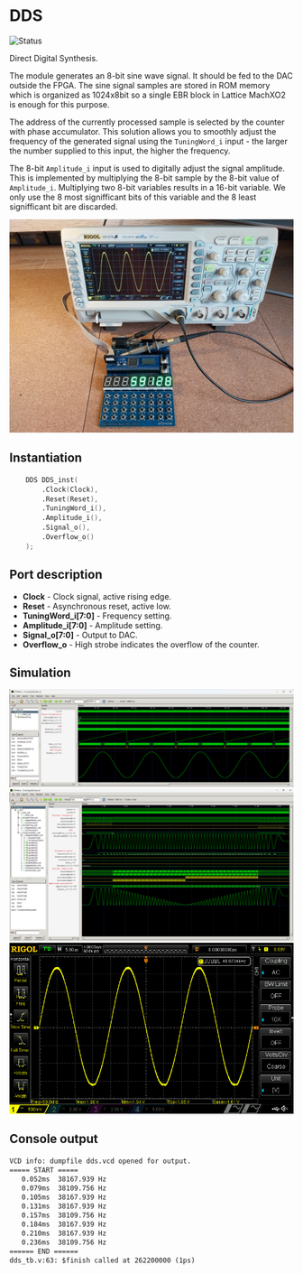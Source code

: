 # DDS

![Status](https://img.shields.io/badge/STATUS-READY-green.svg)

Direct Digital Synthesis.

The module generates an 8-bit sine wave signal. It should be fed to the DAC outside the FPGA. The sine signal samples are stored in ROM memory which is organized as 1024x8bit so a single EBR block in Lattice MachXO2 is enough for this purpose.

The address of the currently processed sample is selected by the counter with phase accumulator. This solution allows you to smoothly adjust the frequency of the generated signal using the `TuningWord_i` input - the larger the number supplied to this input, the higher the frequency.

The 8-bit `Amplitude_i` input is used to digitally adjust the signal amplitude. This is implemented by multiplying the 8-bit sample by the 8-bit value of `Amplitude_i`. Multiplying two 8-bit variables results in a 16-bit variable. We only use the 8 most signifficant bits of this variable and the 8 least signifficant bit are discarded.

![](photo.jpg)

## Instantiation

```verilog
	DDS DDS_inst(
		.Clock(Clock),
		.Reset(Reset),
		.TuningWord_i(),
		.Amplitude_i(),
		.Signal_o(),
		.Overflow_o()
	);
```

## Port description

+ **Clock** - Clock signal, active rising edge.
+ **Reset** - Asynchronous reset, active low.
+ **TuningWord_i[7:0]** - Frequency setting.
+ **Amplitude_i[7:0]** - Amplitude setting.
+ **Signal_o[7:0]** - Output to DAC.
+ **Overflow_o** - High strobe indicates the overflow of the counter.

## Simulation

![](simulation1.png)
![](simulation2.png)
![](screenshot.png)

## Console output

	VCD info: dumpfile dds.vcd opened for output.
	===== START =====
	   0.052ms  38167.939 Hz
	   0.079ms  38109.756 Hz
	   0.105ms  38167.939 Hz
	   0.131ms  38167.939 Hz
	   0.157ms  38109.756 Hz
	   0.184ms  38167.939 Hz
	   0.210ms  38167.939 Hz
	   0.236ms  38109.756 Hz
	====== END ======
	dds_tb.v:63: $finish called at 262200000 (1ps)

